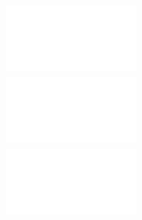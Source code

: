 
![Potential for Diagnosis](Potential%20for%20Diagnosis.md)

![Potential for Drug Screening](Potential%20for%20Drug%20Screening.md)

![Recommendations](Recommendations.md)